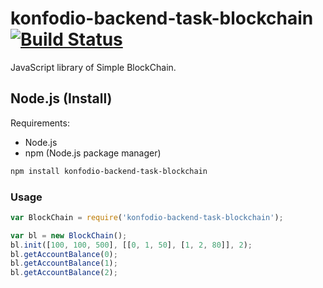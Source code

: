 # konfodio-backend-task-blockchain [![Build Status](https://travis-ci.org/aerolalit/konfodio-backend-task-blockchain.svg?branch=develop)](https://travis-ci.org/aerolalit/konfodio-backend-task-blockchain)

JavaScript library of Simple BlockChain.

## Node.js (Install)

Requirements:

- Node.js
- npm (Node.js package manager)

```bash
npm install konfodio-backend-task-blockchain
```

### Usage


```javascript
var BlockChain = require('konfodio-backend-task-blockchain');

var bl = new BlockChain();
bl.init([100, 100, 500], [[0, 1, 50], [1, 2, 80]], 2);
bl.getAccountBalance(0);
bl.getAccountBalance(1);
bl.getAccountBalance(2);

```
